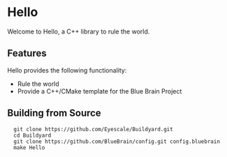 # Hello

Welcome to Hello, a C++ library to rule the world.

## Features

Hello provides the following functionality:
* Rule the world
* Provide a C++/CMake template for the Blue Brain Project

## Building from Source

```
  git clone https://github.com/Eyescale/Buildyard.git
  cd Buildyard
  git clone https://github.com/BlueBrain/config.git config.bluebrain
  make Hello
```
